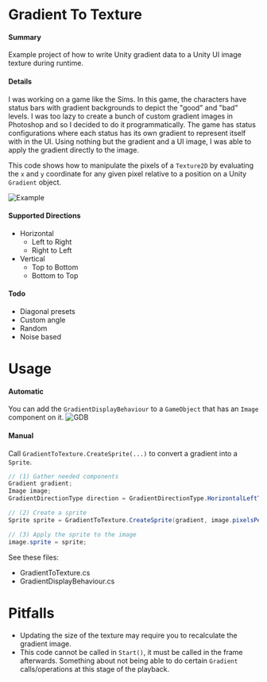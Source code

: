 # Gradient To Texture
#### Summary
Example project of how to write Unity gradient data to a Unity UI image texture during runtime.

#### Details
I was working on a game like the Sims. In this game, the characters have status bars with gradient backgrounds to depict the "good" and "bad" levels. I was too lazy to create a bunch of custom gradient images in Photoshop and so I decided to do it programmatically. The game has status configurations where each status has its own gradient to represent itself with in the UI. Using nothing but the gradient and a UI image, I was able to apply the gradient directly to the image.

This code shows how to manipulate the pixels of a `Texture2D` by evaluating the `x` and `y` coordinate for any given pixel relative to a position on a Unity `Gradient` object. 

![Example](https://i.imgur.com/aWAZCEL.png)

#### Supported Directions
- Horizontal
    - Left to Right
    - Right to Left
- Vertical
    - Top to Bottom
    - Bottom to Top

#### Todo
- Diagonal presets
- Custom angle 
- Random 
- Noise based

# Usage
#### Automatic
You can add the `GradientDisplayBehaviour` to a `GameObject` that has an `Image` component on it. 
![GDB](https://i.imgur.com/wQcC4X4.png)

#### Manual
Call `GradientToTexture.CreateSprite(...)` to convert a gradient into a `Sprite`. 
```c#
// (1) Gather needed components
Gradient gradient;
Image image;
GradientDirectionType direction = GradientDirectionType.HorizontalLeftToRight;

// (2) Create a sprite
Sprite sprite = GradientToTexture.CreateSprite(gradient, image.pixelsPerUnit, image.rectTransform.rect, direction);

// (3) Apply the sprite to the image
image.sprite = sprite;
```

See these files:
- GradientToTexture.cs
- GradientDisplayBehaviour.cs

# Pitfalls
- Updating the size of the texture may require you to recalculate the gradient image. 
- This code cannot be called in `Start()`, it must be called in the frame afterwards. Something about not being able to do certain `Gradient` calls/operations at this stage of the playback.